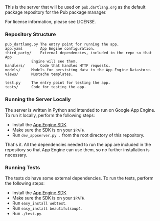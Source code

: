 This is the server that will be used on `pub.dartlang.org` as the default
package repository for the Pub package manager.

For license information, please see LICENSE.

### Repository Structure

    pub_dartlang.py	The entry point for running the app.
    app.yaml		App Engine configuration.
    third_party/	External dependencies, included in the repo so that App
    			Engine will see them.
    handlers/		Code that handles HTTP requests.
    models/		Models for persisting data to the App Engine Datastore.
    views/		Mustache templates.

    test.py		The entry point for testing the app.
    tests/		Code for testing the app.

### Running the Server Locally

The server is written in Python and intended to run on Google App Engine. To run
it locally, perform the following steps:

* Install the [App Engine
  SDK](https://developers.google.com/appengine/downloads).
* Make sure the SDK is on your `$PATH`.
* Run `dev_appserver.py .` from the root directory of this repository.

That's it. All the dependencies needed to run the app are included in the
repository so that App Engine can use them, so no further installation is
necessary.

### Running Tests

The tests do have some external dependencies. To run the tests, perform the
following steps:

* Install the [App Engine
  SDK](https://developers.google.com/appengine/downloads).
* Make sure the SDK is on your `$PATH`.
* Run `easy_install webtest`.
* Run `easy_install beautifulsoup4`.
* Run `./test.py`.
